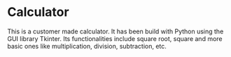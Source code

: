 # Calculator
This is a customer made calculator. It has been build with Python using the GUI library Tkinter. Its functionalities include square root, square and more basic ones like multiplication, division, subtraction, etc.

